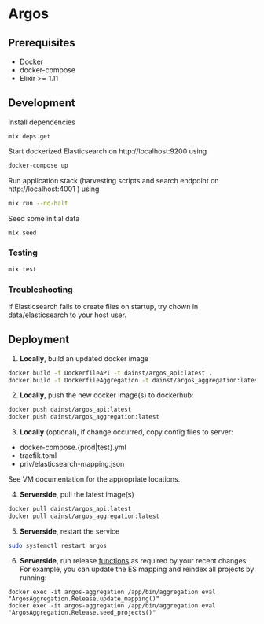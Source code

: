 # Argos

## Prerequisites
* Docker
* docker-compose
* Elixir >= 1.11

## Development

Install dependencies
```
mix deps.get
```

Start dockerized Elasticsearch on http://localhost:9200 using
```bash
docker-compose up
```

Run application stack (harvesting scripts and search endpoint on http://localhost:4001 ) using
```bash
mix run --no-halt
```

Seed some initial data
```bash
mix seed
```

### Testing
```bash
mix test
```

### Troubleshooting

If Elasticsearch fails to create files on startup, try chown in data/elasticsearch to your host user.

## Deployment

1. __Locally__, build an updated docker image

```bash
docker build -f DockerfileAPI -t dainst/argos_api:latest .
docker build -f DockerfileAggregation -t dainst/argos_aggregation:latest .
```

2.  __Locally__, push the new docker image(s) to dockerhub:
```bash
docker push dainst/argos_api:latest
docker push dainst/argos_aggregation:latest
```

3. __Locally__ (optional), if change occurred, copy config files to server:
- docker-compose.{prod|test}.yml
- traefik.toml 
- priv/elasticsearch-mapping.json

See VM documentation for the appropriate locations.

4. __Serverside__, pull the latest image(s)
```bash
docker pull dainst/argos_api:latest
docker pull dainst/argos_aggregation:latest
```

5. __Serverside__, restart the service
```bash
sudo systemctl restart argos
```

6. __Serverside__, run release [functions](lib/release.ex) as required by your recent changes. For example, you can update the ES mapping and reindex all projects by running:
```
docker exec -it argos-aggregation /app/bin/aggregation eval "ArgosAggregation.Release.update_mapping()"
docker exec -it argos-aggregation /app/bin/aggregation eval "ArgosAggregation.Release.seed_projects()"
```
